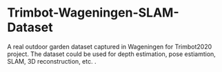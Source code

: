 # Trimbot-Wageningen-SLAM-Dataset
A real outdoor garden dataset captured in Wageningen for Trimbot2020 project. The dataset could be used for depth estimation,  pose estiamtion, SLAM, 3D reconstruction, etc. .
